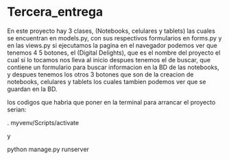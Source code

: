 # Tercera_entrega

En este proyecto hay 3 clases, (Notebooks, celulares y tablets) las cuales se encuentran en models.py, con sus respectivos formularios en forms.py y en las views.py
si ejecutamos la pagina en el navegador podemos ver que tenemos 4 5 botones, el (Digital Delights), que es el nombre del proyecto el cual si lo tocamos nos lleva al inicio
despues tenemos el de buscar, que contiene un formulario para buscar informacion en la BD de las notebooks, y despues tenemos los otros 3 botones que son de la creacion de notebooks, celulares y tablets los cuales tambien podemos ver que se guardan en la BD.

los codigos que habria que poner en la terminal para arrancar el proyecto serian:

. myvenv/Scripts/activate

y

python manage.py runserver